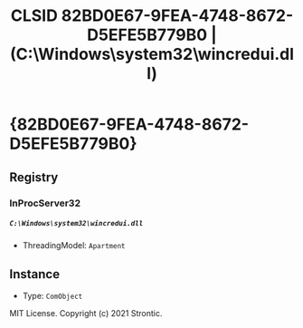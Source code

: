 ﻿---
title: "CLSID 82BD0E67-9FEA-4748-8672-D5EFE5B779B0 | (C:\\Windows\\system32\\wincredui.dll)"
excerpt: What is COM-Object CLSID 82BD0E67-9FEA-4748-8672-D5EFE5B779B0?
---

# {82BD0E67-9FEA-4748-8672-D5EFE5B779B0}


## Registry


### InProcServer32

##### `C:\Windows\system32\wincredui.dll`
* ThreadingModel: `Apartment`

## Instance

* Type: `ComObject`

MIT License. Copyright (c) 2021 Strontic.


